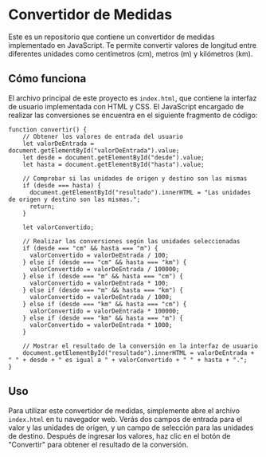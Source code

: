 
# Convertidor de Medidas

Este es un repositorio que contiene un convertidor de medidas implementado en JavaScript. Te permite convertir valores de longitud entre diferentes unidades como centímetros (cm), metros (m) y kilómetros (km).

## Cómo funciona

El archivo principal de este proyecto es `index.html`, que contiene la interfaz de usuario implementada con HTML y CSS. El JavaScript encargado de realizar las conversiones se encuentra en el siguiente fragmento de código:

    function convertir() {
        // Obtener los valores de entrada del usuario
        let valorDeEntrada = document.getElementById("valorDeEntrada").value;
        let desde = document.getElementById("desde").value;
        let hasta = document.getElementById("hasta").value;
    
        // Comprobar si las unidades de origen y destino son las mismas
        if (desde === hasta) {
          document.getElementById("resultado").innerHTML = "Las unidades de origen y destino son las mismas.";
          return;
        }
    
        let valorConvertido;
    
        // Realizar las conversiones según las unidades seleccionadas
        if (desde === "cm" && hasta === "m") {
          valorConvertido = valorDeEntrada / 100;
        } else if (desde === "cm" && hasta === "km") {
          valorConvertido = valorDeEntrada / 100000;
        } else if (desde === "m" && hasta === "cm") {
          valorConvertido = valorDeEntrada * 100;
        } else if (desde === "m" && hasta === "km") {
          valorConvertido = valorDeEntrada / 1000;
        } else if (desde === "km" && hasta === "cm") {
          valorConvertido = valorDeEntrada * 100000;
        } else if (desde === "km" && hasta === "m") {
          valorConvertido = valorDeEntrada * 1000;
        }
    
        // Mostrar el resultado de la conversión en la interfaz de usuario
        document.getElementById("resultado").innerHTML = valorDeEntrada + " " + desde + " es igual a " + valorConvertido + " " + hasta + ".";
    }

## Uso

Para utilizar este convertidor de medidas, simplemente abre el archivo `index.html` en tu navegador web. Verás dos campos de entrada para el valor y las unidades de origen, y un campo de selección para las unidades de destino. Después de ingresar los valores, haz clic en el botón de "Convertir" para obtener el resultado de la conversión.
